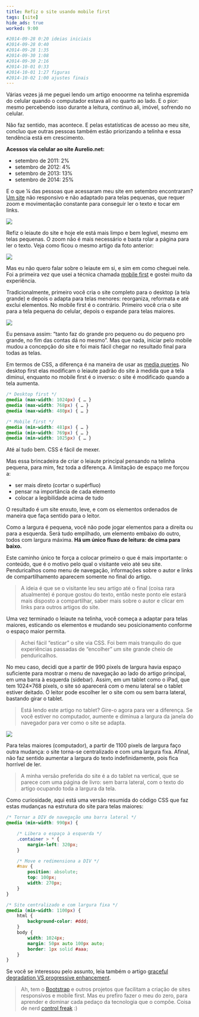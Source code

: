 ```yaml
---
title: Refiz o site usando mobile first
tags: [site]
hide_ads: true
worked: 9:00

#2014-09-28 0:20 ideias iniciais
#2014-09-28 0:40
#2014-09-28 1:35
#2014-09-30 1:08
#2014-09-30 2:16
#2014-10-01 0:33
#2014-10-01 1:27 figuras
#2014-10-02 1:00 ajustes finais
---
```


Várias vezes já me peguei lendo um artigo enooorme na telinha espremida do celular quando o computador estava ali no quarto ao lado. E o pior: mesmo percebendo isso durante a leitura, continuo ali, imóvel, sofrendo no celular.

Não faz sentido, mas acontece. E pelas estatísticas de acesso ao meu site, concluo que outras pessoas também estão priorizando a telinha e essa tendência está em crescimento.

**Acessos via celular ao site Aurelio.net:**

- setembro de 2011: 2%
- setembro de 2012: 4%
- setembro de 2013: 13%
- setembro de 2014: 25%

E o que ¼ das pessoas que acessaram meu site em setembro encontraram? [Um site](http://web.archive.org/web/20140625095047/http://aurelio.net/blog/2014/04/12/meu-cerebro-me-enganou/) não responsivo e não adaptado para telas pequenas, que requer zoom e movimentação constante para conseguir ler o texto e tocar em links.

![](/img/blog/mobile-first-antes.png)

Refiz o leiaute do site e hoje ele está mais limpo e bem legível, mesmo em telas pequenas. O zoom não é mais necessário e basta rolar a página para ler o texto. Veja como ficou o mesmo artigo da foto anterior:

![](/img/blog/mobile-first-depois.png)

Mas eu não quero falar sobre o leiaute em si, e sim em como cheguei nele. Foi a primeira vez que usei a técnica chamada [mobile first](http://bradfrostweb.com/blog/web/mobile-first-responsive-web-design/#page) e gostei muito da experiência.

Tradicionalmente, primeiro você cria o site completo para o desktop (a tela grande) e depois o adapta para telas menores: reorganiza, reformata e até exclui elementos. No mobile first é o contrário. Primeiro você cria o site para a tela pequena do celular, depois o expande para telas maiores.

![](/img/blog/mobile-first-desktop-first.png)

Eu pensava assim: “tanto faz do grande pro pequeno ou do pequeno pro grande, no fim das contas dá no mesmo”. Mas que nada, iniciar pelo mobile mudou a concepção do site e foi mais fácil chegar no resultado final para todas as telas.

Em termos de CSS, a diferença é na maneira de usar as [media queries](https://developer.mozilla.org/en-US/docs/Web/Guide/CSS/Media_queries). No desktop first elas modificam o leiaute padrão do site à medida que a tela diminui, enquanto no mobile first é o inverso: o site é modificado quando a tela aumenta.

```css
/* Desktop first */
@media (max-width: 1024px) { … }
@media (max-width: 768px) { … }
@media (max-width: 480px) { … }

/* Mobile first */
@media (min-width: 481px) { … }
@media (min-width: 769px) { … }
@media (min-width: 1025px) { … }
```

Até aí tudo bem. CSS é fácil de mexer.

Mas essa brincadeira de criar o leiaute principal pensando na telinha pequena, para mim, fez toda a diferença. A limitação de espaço me forçou a:

- ser mais direto (cortar o supérfluo)
- pensar na importância de cada elemento
- colocar a legibilidade acima de tudo

O resultado é um site enxuto, leve, e com os elementos ordenados de maneira que faça sentido para o leitor.

Como a largura é pequena, você não pode jogar elementos para a direita ou para a esquerda. Será tudo empilhado, um elemento embaixo do outro, todos com largura máxima. **Há um único fluxo de leitura: de cima para baixo.**

Este caminho único te força a colocar primeiro o que é mais importante: o conteúdo, que é o motivo pelo qual o visitante veio até seu site. Penduricalhos como menu de navegação, informações sobre o autor e links de compartilhamento aparecem somente no final do artigo.

> A ideia é que se o visitante leu seu artigo até o final (coisa rara atualmente) é porque gostou do texto, então neste ponto ele estará mais disposto a compartilhar, saber mais sobre o autor e clicar em links para outros artigos do site.

Uma vez terminado o leiaute na telinha, você começa a adaptar para telas maiores, esticando os elementos e mudando seu posicionamento conforme o espaço maior permita.

> Achei fácil “esticar” o site via CSS. Foi bem mais tranquilo do que experiências passadas de “encolher” um site grande cheio de penduricalhos.

No meu caso, decidi que a partir de 990 pixels de largura havia espaço suficiente para mostrar o menu de navegação ao lado do artigo principal, em uma barra à esquerda (sidebar). Assim, em um tablet como o iPad, que tem 1024×768 pixels, o site só aparecerá com o menu lateral se o tablet estiver deitado. O leitor pode escolher ler o site com ou sem barra lateral, bastando girar o tablet.

> Está lendo este artigo no tablet? Gire-o agora para ver a diferença. Se você estiver no computador, aumente e diminua a largura da janela do navegador para ver como o site se adapta.

![](/img/blog/mobile-first-all.png)

Para telas maiores (computador), a partir de 1100 pixels de largura faço outra mudança: o site torna-se centralizado e com uma largura fixa. Afinal, não faz sentido aumentar a largura do texto indefinidamente, pois fica horrível de ler.

> A minha versão preferida do site é a do tablet na vertical, que se parece com uma página de livro: sem barra lateral, com o texto do artigo ocupando toda a largura da tela.

Como curiosidade, aqui está uma versão resumida do código CSS que faz estas mudanças na estrutura do site para telas maiores:

```css
/* Tornar a DIV de navegação uma barra lateral */
@media (min-width: 990px) {

    /* Libera o espaço à esquerda */
    .container > * {
        margin-left: 320px;
    }

    /* Move e redimensiona a DIV */
    #nav {
        position: absolute;
        top: 100px;
        width: 270px;
    }
}

/* Site centralizado e com largura fixa */
@media (min-width: 1100px) {
    html {
        background-color: #ddd;
    }
    body {
        width: 1024px;
        margin: 50px auto 100px auto;
        border: 1px solid #aaa;
    }
}
```

Se você se interessou pelo assunto, leia também o artigo [graceful degradation VS progressive enhancement](http://www.w3.org/wiki/Graceful_degredation_versus_progressive_enhancement).

> Ah, tem o [Bootstrap](http://getbootstrap.com/) e outros projetos que facilitam a criação de sites responsivos e mobile first. Mas eu prefiro fazer o meu do zero, para aprender e dominar cada pedaço da tecnologia que o compõe. Coisa de nerd [control freak](http://en.wikipedia.org/wiki/Control_freak) :)
